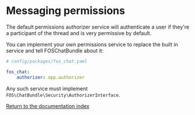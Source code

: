 Messaging permissions
======================

The default permissions authorizer service will authenticate a user if they're a
participant of the thread and is very permissive by default.

You can implement your own permissions service to replace the built in service and tell
FOSChatBundle about it:

```yaml
# config/packages/fos_chat.yaml

fos_chat:
    authorizer: app.authorizer
```

Any such service must implement `FOS\ChatBundle\Security\AuthorizerInterface`.

[Return to the documentation index](00-index.md)
